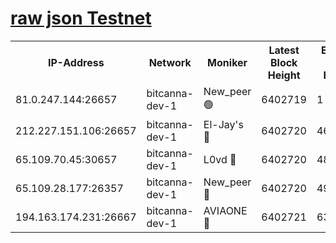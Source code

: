 [raw json Testnet](https://rpc-check.bcat.stavr.tech/bcat/rpc-bcat-result.json)
=


<table><tr><th>IP-Address</th><th>Network</th><th>Moniker</th><th>Latest Block Height</th><th>Earliest Block Height</th><th>Catching Up</th><th>Tx Index</th><th>Voting Power</th><th>Scan Time</th></tr><tr><td>81.0.247.144:26657</td><td>bitcanna-dev-1</td><td>New_peer 🟢</td><td>6402719</td><td>1</td><td>False</td><td>on</td><td>0</td><td>2024-02-12T05:16:43.291708168UTC</td></tr><tr><td>212.227.151.106:26657</td><td>bitcanna-dev-1</td><td>El-Jay's 🔴</td><td>6402720</td><td>4670391</td><td>False</td><td>on</td><td>2218164</td><td>2024-02-12T05:16:50.069499561UTC</td></tr><tr><td>65.109.70.45:30657</td><td>bitcanna-dev-1</td><td>L0vd 🔴</td><td>6402720</td><td>4828155</td><td>False</td><td>on</td><td>307920</td><td>2024-02-12T05:16:43.626513163UTC</td></tr><tr><td>65.109.28.177:26357</td><td>bitcanna-dev-1</td><td>New_peer 🔴</td><td>6402720</td><td>4952911</td><td>False</td><td>on</td><td>2237067</td><td>2024-02-12T05:16:50.386057780UTC</td></tr><tr><td>194.163.174.231:26667</td><td>bitcanna-dev-1</td><td>AVIAONE 🔴</td><td>6402721</td><td>6398881</td><td>False</td><td>on</td><td>1949865</td><td>2024-02-12T05:16:56.868165321UTC</td></tr></table>